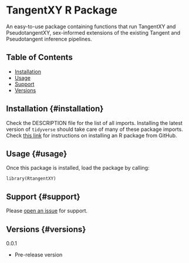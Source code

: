 # TangentXY R Package

An easy-to-use package containing functions that run TangentXY and PseudotangentXY, sex-informed extensions of the existing Tangent and Pseudotangent inference pipelines.

## Table of Contents

-   [Installation](#installation)
-   [Usage](#usage)
-   [Support](#support)
-   [Versions](#versions)

## Installation {#installation}

Check the DESCRIPTION file for the list of all imports. Installing the latest version of `tidyverse` should take care of many of these package imports. Check [this link](https://cran.r-project.org/web/packages/githubinstall/vignettes/githubinstall.html) for instructions on installing an R package from GitHub.

## Usage {#usage}

Once this package is installed, load the package by calling:

`library(RtangentXY)`

## Support {#support}

Please [open an issue](https://github.com/beroukhim-lab/RtangentXY/issues/new) for support.

## Versions {#versions}

0.0.1

-   Pre-release version
